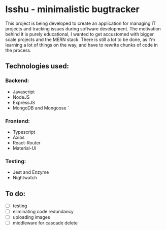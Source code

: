 
# Isshu - minimalistic bugtracker

This project is being developed to create an application for managing IT projects and tracking issues during software development. The motivation behind it is purely educational, I wanted to get accustomed with bigger scale projects and the MERN stack. There is still a lot to be done, as I'm learning a lot of things on the way, and have to rewrite chunks of code in the process.

## Technologies used:

### Backend:
- Javascript
- NodeJS
- ExpressJS
- MongoDB and Mongoose
`
### Frontend:
- Typescript
- Axios
- React-Router
- Material-UI

### Testing:
- Jest and Enzyme
- Nightwatch

## To do:
- [ ] testing
- [ ] eliminating code redundancy
- [ ] uploading images
- [ ] middleware for cascade delete
